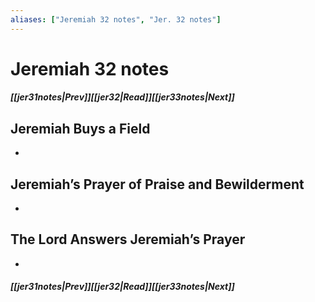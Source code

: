 ```yaml
---
aliases: ["Jeremiah 32 notes", "Jer. 32 notes"]
---
```

# Jeremiah 32 notes
##### <span class=arrow-left></span>[[jer31notes|Prev]]<span class=navigation-separator></span>[[jer32|Read]]<span class=navigation-separator></span>[[jer33notes|Next]]<span class=arrow-right></span>
## Jeremiah Buys a Field
- 
## Jeremiah’s Prayer of Praise and Bewilderment
- 
## The Lord Answers Jeremiah’s Prayer
- 
##### <span class=arrow-left></span>[[jer31notes|Prev]]<span class=navigation-separator></span>[[jer32|Read]]<span class=navigation-separator></span>[[jer33notes|Next]]<span class=arrow-right></span>